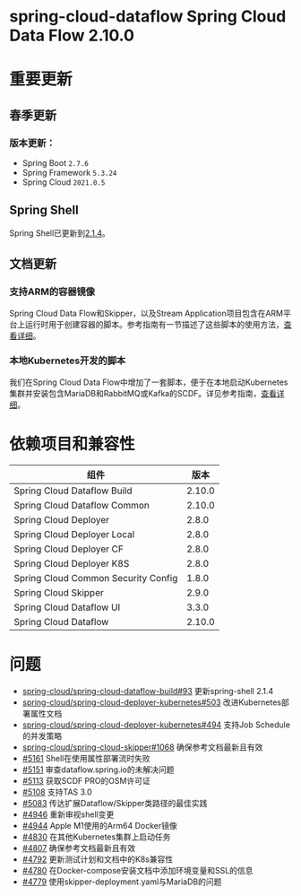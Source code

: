 # spring-cloud-dataflow Spring Cloud Data Flow 2.10.0

# 重要更新

## 春季更新

### 版本更新：

- Spring Boot `2.7.6`
- Spring Framework `5.3.24`
- Spring Cloud `2021.0.5`

## Spring Shell

Spring Shell已更新到[2.1.4](https://github.com/spring-projects/spring-shell/releases/tag/v2.1.4)。

## 文档更新

### 支持ARM的容器镜像

Spring Cloud Data Flow和Skipper，以及Stream Application项目包含在ARM平台上运行时用于创建容器的脚本。参考指南有一节描述了这些脚本的使用方法，[查看详细](https://docs.spring.io/spring-cloud-dataflow/docs/current/reference/htmlsingle/#create-containers)。

### 本地Kubernetes开发的脚本

我们在Spring Cloud Data Flow中增加了一套脚本，便于在本地启动Kubernetes集群并安装包含MariaDB和RabbitMQ或Kafka的SCDF。详见参考指南，[查看详细](https://docs.spring.io/spring-cloud-dataflow/docs/current/reference/htmlsingle/#local-k8s-development)。

# 依赖项目和兼容性

| 组件                            | 版本     |
|-------------------------------|--------|
| Spring Cloud Dataflow Build   | 2.10.0 |
| Spring Cloud Dataflow Common  | 2.10.0 |
| Spring Cloud Deployer         | 2.8.0  |
| Spring Cloud Deployer Local   | 2.8.0  |
| Spring Cloud Deployer CF      | 2.8.0  |
| Spring Cloud Deployer K8S     | 2.8.0  |
| Spring Cloud Common Security Config | 1.8.0  |
| Spring Cloud Skipper          | 2.9.0  |
| Spring Cloud Dataflow UI      | 3.3.0  |
| Spring Cloud Dataflow         | 2.10.0 |

# 问题

- [spring-cloud/spring-cloud-dataflow-build#93](https://github.com/spring-cloud/spring-cloud-dataflow-build/issues/93) 更新spring-shell 2.1.4
- [spring-cloud/spring-cloud-deployer-kubernetes#503](https://github.com/spring-cloud/spring-cloud-deployer-kubernetes/issues/503) 改进Kubernetes部署属性文档
- [spring-cloud/spring-cloud-deployer-kubernetes#494](https://github.com/spring-cloud/spring-cloud-deployer-kubernetes/issues/494) 支持Job Schedule的并发策略
- [spring-cloud/spring-cloud-skipper#1068](https://github.com/spring-cloud/spring-cloud-skipper/issues/1068) 确保参考文档最新且有效
- [#5161](https://github.com/spring-cloud/spring-cloud-dataflow/issues/5161) Shell在使用属性部署流时失败
- [#5151](https://github.com/spring-cloud/spring-cloud-dataflow/issues/5151) 审查dataflow.spring.io的未解决问题
- [#5113](https://github.com/spring-cloud/spring-cloud-dataflow/issues/5113) 获取SCDF PRO的OSM许可证
- [#5108](https://github.com/spring-cloud/spring-cloud-dataflow/issues/5108) 支持TAS 3.0
- [#5083](https://github.com/spring-cloud/spring-cloud-dataflow/issues/5083) 传达扩展Dataflow/Skipper类路径的最佳实践
- [#4946](https://github.com/spring-cloud/spring-cloud-dataflow/issues/4946) 重新审视shell变更
- [#4944](https://github.com/spring-cloud/spring-cloud-dataflow/issues/4944) Apple M1使用的Arm64 Docker镜像
- [#4830](https://github.com/spring-cloud/spring-cloud-dataflow/issues/4830) 在其他Kubernetes集群上启动任务
- [#4807](https://github.com/spring-cloud/spring-cloud-dataflow/issues/4807) 确保参考文档最新且有效
- [#4792](https://github.com/spring-cloud/spring-cloud-dataflow/issues/4792) 更新测试计划和文档中的K8s兼容性
- [#4780](https://github.com/spring-cloud/spring-cloud-dataflow/issues/4780) 在Docker-compose安装文档中添加环境变量和SSL的信息
- [#4779](https://github.com/spring-cloud/spring-cloud-dataflow/issues/4779) 使用skipper-deployment.yaml与MariaDB的问题
```